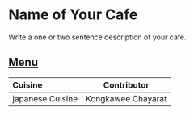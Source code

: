 # Name of Your Cafe

Write a one or two sentence description of your cafe.

## [Menu](menu.md)

| Cuisine          | Contributor        |
|:-----------------|--------------------|
| japanese Cuisine | Kongkawee Chayarat |
